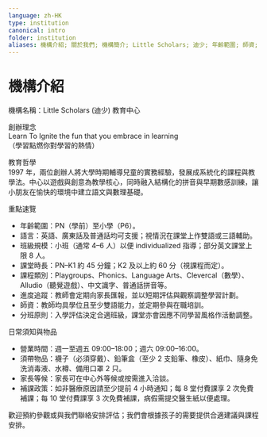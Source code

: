 ```yaml
---
language: zh-HK
type: institution
canonical: intro
folder: institution
aliases: 機構介紹; 關於我們; 機構簡介; Little Scholars; 迪少; 年齡範圍; 師資; 小班制; 課時長度; 入學評估; 進度追蹤; 報名流程; 聯絡資料
---
```

# 機構介紹

機構名稱：Little Scholars (迪少) 教育中心

創辦理念  
Learn To Ignite the fun that you embrace in learning  
（學習點燃你對學習的熱情）

教育哲學  
1997 年，兩位創辦人將大學時期輔導兒童的實務經驗，發展成系統化的課程與教學法。中心以遊戲與創意為教學核心，同時融入結構化的拼音與早期數感訓練，讓小朋友在愉快的環境中建立語文與數理基礎。

重點速覽
- 年齡範圍：PN（學前）至小學（P6）。  
- 語言：英語、廣東話及普通話均可支援；視情況在課堂上作雙語或三語輔助。  
- 班級規模：小班（通常 4–6 人）以便 individualized 指導；部分英文課堂上限 8 人。  
- 課堂時長：PN–K1 約 45 分鐘；K2 及以上約 60 分（視課程而定）。  
- 課程類別：Playgroups、Phonics、Language Arts、Clevercal（數學）、Alludio（聽覺遊戲）、中文識字、普通話拼音等。  
- 進度追蹤：教師會定期向家長匯報，並以短期評估與觀察調整學習計劃。  
- 師資：教師均具學位且至少雙語能力，並定期參與在職培訓。  
- 分班原則：入學評估決定合適班級，課堂亦會因應不同學習風格作活動調整。

日常須知與物品
- 營業時間：週一至週五 09:00–18:00；週六 09:00–16:00。  
- 須帶物品：襪子（必須穿戴）、鉛筆盒（至少 2 支鉛筆、橡皮）、紙巾、隨身免洗消毒液、水樽、備用口罩 2 只。  
- 家長等候：家長可在中心外等候或按需進入洽談。  
- 補課政策：如非醫療原因請至少提前 4 小時通知；每 8 堂付費課享 2 次免費補課；每 10 堂付費課享 3 次免費補課，病假需提交醫生紙以便處理。

歡迎預約參觀或與我們聯絡安排評估；我們會根據孩子的需要提供合適建議與課程安排。
```

